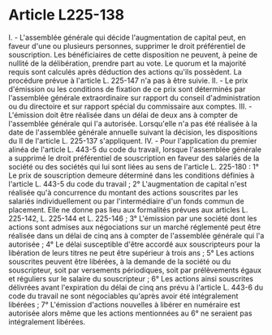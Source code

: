 # Article L225-138

I. - L'assemblée générale qui décide l'augmentation de capital peut, en faveur d'une ou plusieurs personnes, supprimer le droit préférentiel de souscription. Les bénéficiaires de cette disposition ne peuvent, à peine de nullité de la délibération, prendre part au vote. Le quorum et la majorité requis sont calculés après déduction des actions qu'ils possèdent. La procédure prévue à l'article L. 225-147 n'a pas à être suivie.   II. - Le prix d'émission ou les conditions de fixation de ce prix sont déterminés par l'assemblée générale extraordinaire sur rapport du conseil d'administration ou du directoire et sur rapport spécial du commissaire aux comptes.   III. - L'émission doit être réalisée dans un délai de deux ans à compter de l'assemblée générale qui l'a autorisée. Lorsqu'elle n'a pas été réalisée à la date de l'assemblée générale annuelle suivant la décision, les dispositions du II de l'article L. 225-137 s'appliquent.   IV. - Pour l'application du premier alinéa de l'article L. 443-5 du code du travail, lorsque l'assemblée générale a supprimé le droit préférentiel de souscription en faveur des salariés de la société ou des sociétés qui lui sont liées au sens de l'article L. 225-180 :   1° Le prix de souscription demeure déterminé dans les conditions définies à l'article L. 443-5 du code du travail ;   2° L'augmentation de capital n'est réalisée qu'à concurrence du montant des actions souscrites par les salariés individuellement ou par l'intermédiaire d'un fonds commun de placement. Elle ne donne pas lieu aux formalités prévues aux articles L. 225-142, L. 225-144 et L. 225-146 ;   3° L'émission par une société dont les actions sont admises aux négociations sur un marché réglementé peut être réalisée dans un délai de cinq ans à compter de l'assemblée générale qui l'a autorisée ;   4° Le délai susceptible d'être accordé aux souscripteurs pour la libération de leurs titres ne peut être supérieur à trois ans ;   5° Les actions souscrites peuvent être libérées, à la demande de la société ou du souscripteur, soit par versements périodiques, soit par prélèvements égaux et réguliers sur le salaire du souscripteur ;   6° Les actions ainsi souscrites délivrées avant l'expiration du délai de cinq ans prévu à l'article L. 443-6 du code du travail ne sont négociables qu'après avoir été intégralement libérées ;   7° L'émission d'actions nouvelles à libérer en numéraire est autorisée alors même que les actions mentionnées au 6° ne seraient pas intégralement libérées.